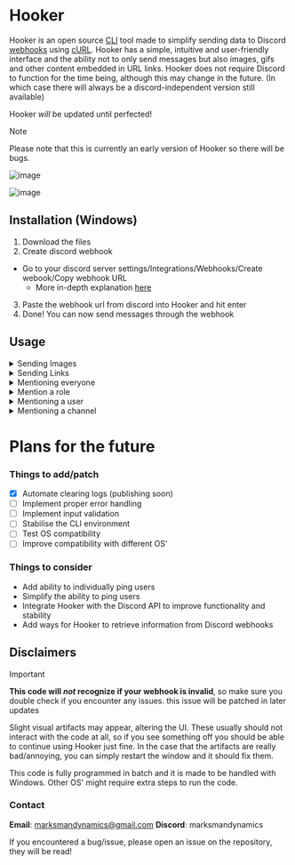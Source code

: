 # Hooker

Hooker is an open source [CLI](https://en.wikipedia.org/wiki/Command-line_interface) tool made to simplify sending data to Discord [webhooks](https://en.wikipedia.org/wiki/Webhook) using [cURL](https://en.wikipedia.org/wiki/CURL). 
Hooker has a simple, intuitive and user-friendly interface and the ability not to only send messages but also images, gifs and other content embedded in URL links.
Hooker does not require Discord to function for the time being, although this may change in the future. (In which case there will always be a discord-independent version still available) 

Hooker _will_ be updated until perfected!

> [!NOTE]
> Please note that this is currently an early version of Hooker so there will be bugs.

![image](https://github.com/MarksmanDynamics/Hooker/assets/138945158/409feedf-d6fb-4a8e-9ba5-f93e2c5c0e2c)

![image](https://github.com/MarksmanDynamics/Hooker/assets/138945158/45f80856-ae56-427b-a488-9fa62795ef31)

## Installation (Windows)

1. Download the files
2. Create discord webhook
  - Go to your discord server settings/Integrations/Webhooks/Create webook/Copy webhook URL
    - More in-depth explanation [here](https://docs.gitlab.com/ee/user/project/integrations/discord_notifications.html)
3. Paste the webhook url from discord into Hooker and hit enter
4. Done! You can now send messages through the webhook

## Usage
<details>
<summary>Sending Images</summary>
<br>
To send an image you must copy the image's URL address, paste it into the text field an hit enter.
</details>
<details>
<summary>Sending Links</summary>
<br>
Simply paste the link into the text field and hit enter. If the link contains any embeds they will automatically show, but be aware you won't be able to delete them if you don't have the permissions necessary.
</details>
<details>
<summary>Mentioning everyone</summary>
<br>
Type @everyone and hit enter.
</details>
<details>
<summary>Mention a role</summary>
<br>
Copy the [role ID](https://www.quora.com/How-do-I-get-a-role-ID-discord) of the desired role and paste it with brackets like this **<@roleID>** and hit enter.
</details>
<details>
<summary>Mentioning a user</summary>
<br>
Copy the [user ID](https://www.businessinsider.com/guides/tech/discord-id?r=US&IR=T#:~:text=To%20find%20a%20user%27s%20Discord,sidebar%20and%20select%20Copy%20ID.) of the desired user and paste it with brackets like this **<@userID>** and hit enter.
</details>
<details>
<summary>Mentioning a channel</summary>
<br>
To mention a channel copy the [channel ID](https://turbofuture.com/internet/Discord-Channel-ID) of the desired channel and paste it with brackets like this **<#channelID>** and hit enter.
Type @everyone and hit enter.
</details>

# Plans for the future

### Things to add/patch

- [x] Automate clearing logs (publishing soon)
- [ ] Implement proper error handling
- [ ] Implement input validation
- [ ] Stabilise the CLI environment
- [ ] Test OS compatibility
- [ ] Improve compatibility with different OS'

### Things to consider

* Add ability to individually ping users
* Simplify the ability to ping users
* Integrate Hooker with the Discord API to improve functionality and stability
* Add ways for Hooker to retrieve information from Discord webhooks

## Disclaimers

> [!IMPORTANT]
> **This code will _not_ recognize if your webhook is invalid**, so make sure you double check if you encounter any issues.
>   this issue will be patched in later updates

Slight visual artifacts may appear, altering the UI. These usually should not interact with the code at all,
so if you see something off you should be able to continue using Hooker just fine.
In the case that the artifacts are really bad/annoying, you can simply restart the window and it should fix them.

This code is fully programmed in batch and it is made to be handled with Windows.
Other OS' might require extra steps to run the code.

### Contact
**Email**: marksmandynamics@gmail.com
**Discord**: marksmandynamics

If you encountered a bug/issue, please open an issue on the repository, they will be read!







